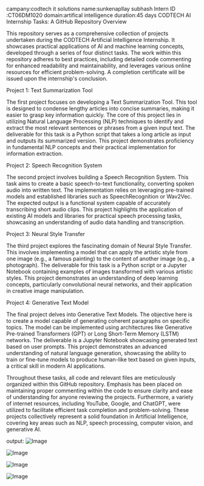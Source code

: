 campany:codtech it solutions
name:sunkenapllay subhash
Intern ID :CT06DM1020
domain:artifical intelligence
duration:45 days
CODTECH AI Internship Tasks: A GitHub Repository Overview

This repository serves as a comprehensive collection of projects undertaken during the CODTECH Artificial Intelligence Internship. It showcases practical applications of AI and machine learning concepts, developed through a series of four distinct tasks. The work within this repository adheres to best practices, including detailed code commenting for enhanced readability and maintainability, and leverages various online resources for efficient problem-solving. A completion certificate will be issued upon the internship's conclusion. 

Project 1: Text Summarization Tool

The first project focuses on developing a Text Summarization Tool. This tool is designed to condense lengthy articles into concise summaries, making it easier to grasp key information quickly. The core of this project lies in utilizing Natural Language Processing (NLP) techniques to identify and extract the most relevant sentences or phrases from a given input text. The deliverable for this task is a Python script that takes a long article as input and outputs its summarized version. This project demonstrates proficiency in fundamental NLP concepts and their practical implementation for information extraction. 

Project 2: Speech Recognition System

The second project involves building a Speech Recognition System. This task aims to create a basic speech-to-text functionality, converting spoken audio into written text. The implementation relies on leveraging pre-trained models and established libraries such as SpeechRecognition or Wav2Vec. The expected output is a functional system capable of accurately transcribing short audio clips. This project highlights the application of existing AI models and libraries for practical speech processing tasks, showcasing an understanding of audio data handling and transcription. 

Project 3: Neural Style Transfer

The third project explores the fascinating domain of Neural Style Transfer. This involves implementing a model that can apply the artistic style from one image (e.g., a famous painting) to the content of another image (e.g., a photograph). The deliverable for this task is a Python script or a Jupyter Notebook containing examples of images transformed with various artistic styles. This project demonstrates an understanding of deep learning concepts, particularly convolutional neural networks, and their application in creative image manipulation. 

Project 4: Generative Text Model

The final project delves into Generative Text Models. The objective here is to create a model capable of generating coherent paragraphs on specific topics. The model can be implemented using architectures like Generative Pre-trained Transformers (GPT) or Long Short-Term Memory (LSTM) networks. The deliverable is a Jupyter Notebook showcasing generated text based on user prompts. This project demonstrates an advanced understanding of natural language generation, showcasing the ability to train or fine-tune models to produce human-like text based on given inputs, a critical skill in modern AI applications. 

Throughout these tasks, all code and relevant files are meticulously organized within this GitHub repository. Emphasis has been placed on maintaining proper commenting within the code to ensure clarity and ease of understanding for anyone reviewing the projects. Furthermore, a variety of internet resources, including YouTube, Google, and ChatGPT, were utilized to facilitate efficient task completion and problem-solving. These projects collectively represent a solid foundation in Artificial Intelligence, covering key areas such as NLP, speech processing, computer vision, and generative AI.

output:
![Image](https://github.com/user-attachments/assets/7802d518-0a51-42cc-8896-aac2c62b3c42)

![Image](https://github.com/user-attachments/assets/ed96591c-634a-4b42-89fe-945a0e418ea9)

![Image](https://github.com/user-attachments/assets/32cf56fd-60cc-4b1d-a37f-a619c0bb1665)

![Image](https://github.com/user-attachments/assets/d9845955-2bef-42c7-ae45-a0632087447a)
